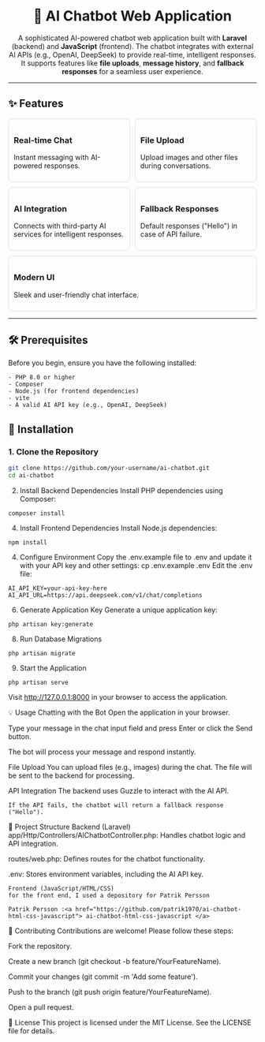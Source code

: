 <h1 align="center">🤖 AI Chatbot Web Application</h1>

<p align="center">
  A sophisticated AI-powered chatbot web application built with <strong>Laravel</strong> (backend) and <strong>JavaScript</strong> (frontend). The chatbot integrates with external AI APIs (e.g., OpenAI, DeepSeek) to provide real-time, intelligent responses. It supports features like <strong>file uploads</strong>, <strong>message history</strong>, and <strong>fallback responses</strong> for a seamless user experience.
</p>

---

## ✨ Features

<div style="display: flex; flex-wrap: wrap; gap: 10px;">
  <div style="flex: 1; min-width: 200px; padding: 10px; border: 1px solid #ddd; border-radius: 8px;">
    <h3>Real-time Chat</h3>
    <p>Instant messaging with AI-powered responses.</p>
  </div>
  <div style="flex: 1; min-width: 200px; padding: 10px; border: 1px solid #ddd; border-radius: 8px;">
    <h3>File Upload</h3>
    <p>Upload images and other files during conversations.</p>
  </div>
  <div style="flex: 1; min-width: 200px; padding: 10px; border: 1px solid #ddd; border-radius: 8px;">
    <h3>AI Integration</h3>
    <p>Connects with third-party AI services for intelligent responses.</p>
  </div>
  <div style="flex: 1; min-width: 200px; padding: 10px; border: 1px solid #ddd; border-radius: 8px;">
    <h3>Fallback Responses</h3>
    <p>Default responses ("Hello") in case of API failure.</p>
  </div>
  <div style="flex: 1; min-width: 200px; padding: 10px; border: 1px solid #ddd; border-radius: 8px;">
    <h3>Modern UI</h3>
    <p>Sleek and user-friendly chat interface.</p>
  </div>
</div>

---

## 🛠️ Prerequisites

Before you begin, ensure you have the following installed:
```
- PHP 8.0 or higher
- Composer
- Node.js (for frontend dependencies)
- vite
- A valid AI API key (e.g., OpenAI, DeepSeek)
```


## 🚀 Installation

### 1. Clone the Repository

```bash
git clone https://github.com/your-username/ai-chatbot.git
cd ai-chatbot
```
2. Install Backend Dependencies
Install PHP dependencies using Composer:
```
composer install
```
4. Install Frontend Dependencies
Install Node.js dependencies:
```
npm install
```

4. Configure Environment
Copy the .env.example file to .env and update it with your API key and other settings:
cp .env.example .env
Edit the .env file:
```
AI_API_KEY=your-api-key-here
AI_API_URL=https://api.deepseek.com/v1/chat/completions
```
6. Generate Application Key
Generate a unique application key:
```
php artisan key:generate
```
8. Run Database Migrations  
```
php artisan migrate
```

9. Start the Application
```
php artisan serve
```
Visit http://127.0.0.1:8000 in your browser to access the application.

💡 Usage
Chatting with the Bot
Open the application in your browser.

Type your message in the chat input field and press Enter or click the Send button.

The bot will process your message and respond instantly.

File Upload
You can upload files (e.g., images) during the chat. The file will be sent to the backend for processing.

API Integration
The backend uses Guzzle to interact with the AI API.
```
If the API fails, the chatbot will return a fallback response ("Hello").
```
📂 Project Structure
Backend (Laravel)
app/Http/Controllers/AIChatbotController.php: Handles chatbot logic and API integration.

routes/web.php: Defines routes for the chatbot functionality.

.env: Stores environment variables, including the AI API key.
```
Frontend (JavaScript/HTML/CSS)
for the front end, I used a depository for Patrik Persson

Patrik Persson :<a href="https://github.com/patrik1970/ai-chatbot-html-css-javascript"> ai-chatbot-html-css-javascript </a> 
```

🤝 Contributing
Contributions are welcome! Please follow these steps:

Fork the repository.

Create a new branch (git checkout -b feature/YourFeatureName).

Commit your changes (git commit -m 'Add some feature').

Push to the branch (git push origin feature/YourFeatureName).

Open a pull request.

📄 License
This project is licensed under the MIT License. See the LICENSE file for details.


